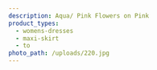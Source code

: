 ```yaml
---
description: Aqua/ Pink Flowers on Pink
product_types:
  - womens-dresses
  - maxi-skirt
  - to
photo_path: /uploads/220.jpg
---
```

